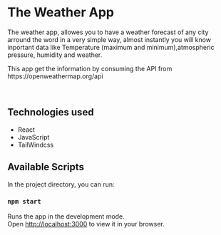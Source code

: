 <h1>The Weather App</h1>

<p>The weather app, allowes you to have a weather forecast of any city arround the word in a very simple way, almost instantly you will know inportant data like Temperature (maximum and minimum),atmospheric pressure, humidity and weather.</p>
<p>This app get the information by consuming the API from  https://openweathermap.org/api </p><br>

## Technologies used

<ul>
<li>React</li>
<li>JavaScript</li>
<li>TailWindcss</li>

</ul>

## Available Scripts

In the project directory, you can run:

### `npm start`

Runs the app in the development mode.\
Open [http://localhost:3000](http://localhost:3000) to view it in your browser.
